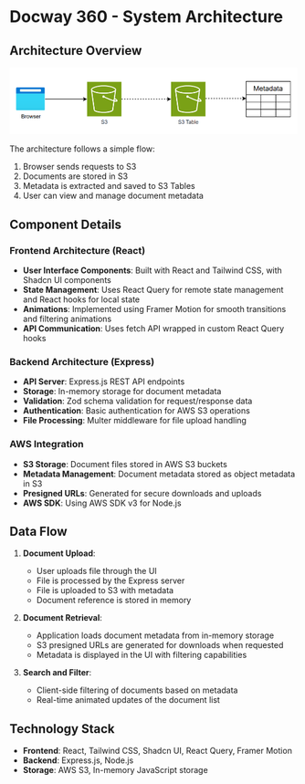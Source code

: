 # Docway 360 - System Architecture

## Architecture Overview

![Architecture Diagram](/attached_assets/Architecture.png)

The architecture follows a simple flow:
1. Browser sends requests to S3
2. Documents are stored in S3
3. Metadata is extracted and saved to S3 Tables
4. User can view and manage document metadata

## Component Details

### Frontend Architecture (React)
- **User Interface Components**: Built with React and Tailwind CSS, with Shadcn UI components
- **State Management**: Uses React Query for remote state management and React hooks for local state
- **Animations**: Implemented using Framer Motion for smooth transitions and filtering animations
- **API Communication**: Uses fetch API wrapped in custom React Query hooks

### Backend Architecture (Express)
- **API Server**: Express.js REST API endpoints
- **Storage**: In-memory storage for document metadata
- **Validation**: Zod schema validation for request/response data
- **Authentication**: Basic authentication for AWS S3 operations
- **File Processing**: Multer middleware for file upload handling

### AWS Integration
- **S3 Storage**: Document files stored in AWS S3 buckets
- **Metadata Management**: Document metadata stored as object metadata in S3
- **Presigned URLs**: Generated for secure downloads and uploads
- **AWS SDK**: Using AWS SDK v3 for Node.js

## Data Flow

1. **Document Upload**:
   - User uploads file through the UI
   - File is processed by the Express server
   - File is uploaded to S3 with metadata
   - Document reference is stored in memory

2. **Document Retrieval**:
   - Application loads document metadata from in-memory storage
   - S3 presigned URLs are generated for downloads when requested
   - Metadata is displayed in the UI with filtering capabilities

3. **Search and Filter**:
   - Client-side filtering of documents based on metadata
   - Real-time animated updates of the document list

## Technology Stack

- **Frontend**: React, Tailwind CSS, Shadcn UI, React Query, Framer Motion
- **Backend**: Express.js, Node.js
- **Storage**: AWS S3, In-memory JavaScript storage